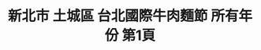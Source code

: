 ---
title: "新北市 土城區 台北國際牛肉麵節 所有年份 第1頁"
description: "新北市 土城區 台北國際牛肉麵節 所有年份 獲獎餐廳 第1頁"
keywords:
  - 美食競賽
  - 台灣美食
  - 美食精選
datePublished: "2025-06-30"
dateModified: "2025-07-03"
city: "新北市"
district: "土城區"
award: "台北國際牛肉麵節"
year: "所有年份"
page: 1
count: 1

restaurants:
  - name: "兩支北方麵館"
    city: "新北市"
    district: "土城區"
    address: "分店眾多請自行搜尋"
    phone: ""
    geo: ""
    link: "新北市/土城區/兩支北方麵館"
    google_map: "https://www.google.com/maps/search/%E5%85%A9%E6%94%AF%E5%8C%97%E6%96%B9%E9%BA%B5%E9%A4%A8/@25.0195526,121.4027033,15z?entry=ttu&g_ep=EgoyMDI1MDYyMy4yIKXMDSoASAFQAw%3D%3D"
    footinder: "https://footinder.com.tw/%e6%96%b0%e5%8c%97%e5%b8%82%e5%9c%9f%e5%9f%8e%e5%8d%80/5903/"
    award:
    - name: "台北國際牛肉麵節"
      year: "2024"
---